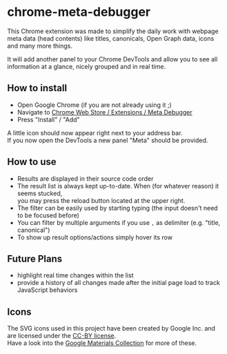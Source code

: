 chrome-meta-debugger
====================

This Chrome extension was made to simplify the daily work with webpage meta data (head contents) like
titles, canonicals, Open Graph data, icons and many more things. 

It will add another panel to your Chrome DevTools and allow you to see all information at a glance, nicely grouped
and in real time.


How to install
--------------

- Open Google Chrome (if you are not already using it ;)
- Navigate to [Chrome Web Store / Extensions / Meta Debugger](https://chrome.google.com/webstore/detail/meta-debugger/jfpdemgdamgplelnlmaecbonkfgfgomp)
- Press "Install" / "Add"

A little icon should now appear right next to your address bar.\
If you now open the DevTools a new panel "Meta" should be provided.


How to use
----------

- Results are displayed in their source code order
- The result list is always kept up-to-date. When (for whatever reason) it seems stucked,\
  you may press the reload button located at the upper right.
- The filter can be easily used by starting typing (the input doesn't need to be focused before)
- You can filter by multiple arguments if you use `,` as delimiter (e.g. "title, canonical")
- To show up result options/actions simply hover its row


Future Plans
------------

- highlight real time changes within the list
- provide a history of all changes made after the initial page load to track JavaScript behaviors


Icons
-----

The SVG icons used in this project have been created by Google Inc. and
are licensed under the [CC-BY license](https://creativecommons.org/licenses/by/4.0/).\
Have a look into the [Google Materials Collection](https://design.google.com/icons/) for more of these.


